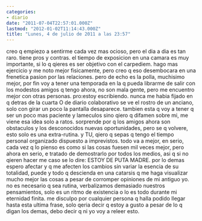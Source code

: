 ```yaml
---
categories:
- diario
date: "2011-07-04T22:57:01.000Z"
lastmod: "2012-01-02T11:14:43.000Z"
title: "Lunes, 4 de julio de 2011 a las 23:57"
---
```


creo q empiezo a sentirme cada vez mas ocioso, pero el dia a dia es tan raro. tiene pros y contras. el tiempo de exposicion en una camara es muy importante, si lo q qieres es ser objetivo con el carpediem. hago mas ejercicio y me noto mejor fisicamente, pero creo q eso desembocara en una frenetica pasion por las relaciones. pero de echo es la polla, muchisimo mejor, por fin voy a tener una temporada en la q pueda librarme de salir con los modestos amigos q tengo ahora, no son mala gente, pero me encuentro mejor con otras personas. pro:estoy escribiendo. nunca me habia fijado en q detras de la cuarta O de diario colaborativo se ve el rostro de un anciano, solo con girar un poco la pantalla desaparece. tambien esta q voy a tener q ser un poco mas paciente y lameculos sino qiero q difamen sobre mi, me viene esa idea solo a ratos. sorprende por q los amigos ahora son obstaculos y los desconocidos nuevas oportunidades, pero se q volvere, esto solo es una extra-rutina. y TU, qiero q sepas q tengo el tiempo personal organizado dispuesto a imprevistos. todo va a mejor, en serio, cada vez q lo pienso es como si las cosas fuesen mil veces mejor, pero ahora en serio, e tratado de demostrarlo por todos los medios, asi q si no qieren hacer me caso se lo dire: ESTOY DE PUTA MADRE. por lo demas espero afectar y q me afecten los cambios sin variar la esencia de su totalidad, puede y todo q descienda en una catarsis q me haga visualizar mucho mejor las cosas a pesar de corromper opiniones de mi antiguo yo. no es necesario q sea rutina, verbalizamos demasiado nuestros pensamientos, solo es un ritmo de existencia o lo es todo durante mi eternidad finita. me disculpo por cualquier persona q halla podido llegar hasta esta ultima frase, solo qeria decir q estoy a gusto a pesar de lo q digan los demas, debo decir q ni yo voy a releer esto.